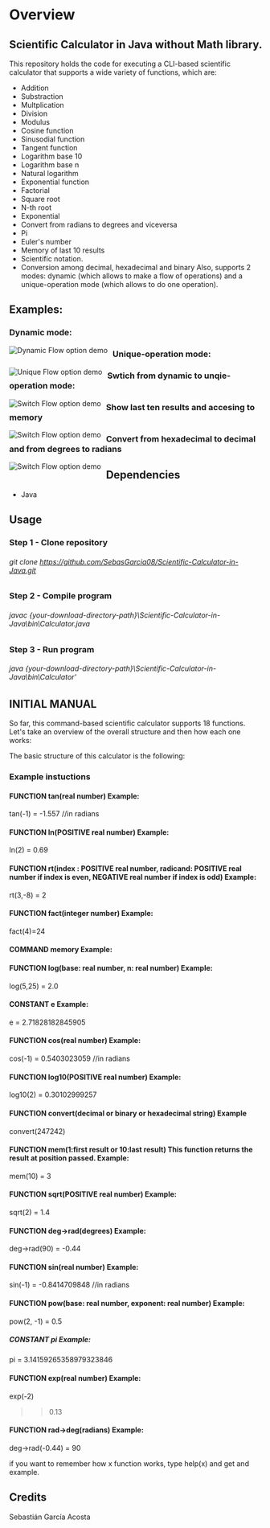 # Overview 
## Scientific Calculator in Java without Math library.
This repository holds the code for executing a CLI-based scientific calculator that supports a wide variety of functions, which are:
* Addition
* Substraction
* Multplication
* Division
* Modulus
* Cosine function
* Sinusodial function
* Tangent function
* Logarithm base 10 
* Logarithm base n 
* Natural logarithm
* Exponential function
* Factorial
* Square root
* N-th root
* Exponential 
* Convert from radians to degrees and viceversa
* Pi
* Euler's number
* Memory of last 10 results
* Scientific notation.
* Conversion among decimal, hexadecimal and binary
Also, supports 2 modes: dynamic (which allows to make a flow of operations) and a unique-operation mode (which allows to do one operation).
## Examples:
### Dynamic mode:
<img src="src/imgs/dynamicFlowDemo.jpg" alt="Dynamic Flow option demo"
     style="float: left; margin-right: 10px;" /> 

### Unique-operation mode:
<img src="src/imgs/uniqueModeDemo.jpg" alt="Unique Flow option demo"
     style="float: left; margin-right: 10px;" /> 

### Swtich from dynamic to unqie-operation mode:
<img src="src/imgs/switchModeDemo.jpg" alt="Switch Flow option demo"
     style="float: left; margin-right: 10px;" /> 

### Show last ten results and accesing to memory
<img src="src/imgs/accesingMemory.jpg" alt="Switch Flow option demo"
     style="float: left; margin-right: 10px;" />

### Convert from hexadecimal to decimal and from degrees to radians 
<img src="src/imgs/convertingDemo.jpg" alt="Switch Flow option demo"
     style="float: left; margin-right: 10px;" />

## Dependencies
* Java

## Usage
### Step 1 - Clone repository

###### git clone https://github.com/SebasGarcia08/Scientific-Calculator-in-Java.git

### Step 2 - Compile program 

###### javac {your-download-directory-path}\Scientific-Calculator-in-Java\bin\Calculator.java

### Step 3 - Run program
###### java {your-download-directory-path}\Scientific-Calculator-in-Java\bin\Calculator'

## INITIAL MANUAL 
So far, this command-based scientific calculator supports 18 functions. Let's take an overview of the overall structure and then how each one works:

The basic structure of this calculator is the following:

###  Example instuctions
#### FUNCTION tan(real number) Example:
tan(-1) = -1.557 //in radians

#### FUNCTION ln(POSITIVE real number) Example:
ln(2) = 0.69

#### FUNCTION rt(index : POSITIVE real number, radicand: POSITIVE real number if index is even, NEGATIVE real number if index is odd) Example:
rt(3,-8) = 2

#### FUNCTION fact(integer number) Example:
fact(4)=24

#### COMMAND  memory Example:

#### FUNCTION log(base: real number, n: real number) Example:
log(5,25) = 2.0

#### CONSTANT e Example:
e = 2.71828182845905

#### FUNCTION cos(real number) Example:
cos(-1) = 0.5403023059 //in radians

#### FUNCTION log10(POSITIVE real number) Example:
log10(2) = 0.30102999257

#### FUNCTION convert(decimal or binary or hexadecimal string) Example
convert(247242)

#### FUNCTION mem(1:first result or 10:last result) This function returns the result at position passed. Example:
mem(10) = 3

#### FUNCTION sqrt(POSITIVE real number) Example:
sqrt(2) = 1.4

#### FUNCTION deg->rad(degrees) Example:
deg->rad(90) = -0.44

#### FUNCTION sin(real number) Example:
sin(-1) = -0.8414709848 //in radians

#### FUNCTION pow(base: real number, exponent: real number) Example:
pow(2, -1) = 0.5

##### CONSTANT pi  Example:
pi = 3.14159265358979323846

#### FUNCTION exp(real number) Example:
exp(-2)
>>0.13

#### FUNCTION rad->deg(radians) Example:
deg->rad(-0.44) = 90

if you want to remember how x function works, type help(x) and get and example.

## Credits
Sebastián García Acosta


